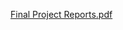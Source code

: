 
[Final Project Reports.pdf](https://github.com/user-attachments/files/16120785/Final.Project.Reports.pdf)
